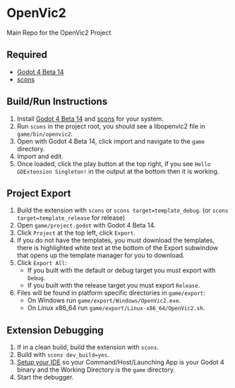 # OpenVic2
Main Repo for the OpenVic2 Project

## Required
* [Godot 4 Beta 14](https://downloads.tuxfamily.org/godotengine/4.0/beta14/)
* [scons](https://scons.org/)

## Build/Run Instructions
1. Install [Godot 4 Beta 14](https://downloads.tuxfamily.org/godotengine/4.0/beta14/) and [scons](https://scons.org/) for your system.
3. Run `scons` in the project root, you should see a libopenvic2 file in `game/bin/openvic2`.
4. Open with Godot 4 Beta 14, click import and navigate to the `game` directory.
5. Import and edit.
6. Once loaded, click the play button at the top right, if you see `Hello GDExtension Singleton!` in the output at the bottom then it is working.

## Project Export
1. Build the extension with `scons` or `scons target=template_debug`. (or `scons target=template_release` for release)
2. Open `game/project.godot` with Godot 4 Beta 14.
3. Click `Project` at the top left, click `Export`.
4. If you do not have the templates, you must download the templates, there is highlighted white text at the bottom of the Export subwindow that opens up the template manager for you to download.
5. Click `Export All`:
    * If you built with the default or debug target you must export with `Debug`.
    * If you built with the release target you must export `Release`.
6. Files will be found in platform specific directories in `game/export`:
    * On Windows run `game/export/Windows/OpenVic2.exe`.
    * On Linux x86_64 run `game/export/Linux-x86_64/OpenVic2.sh`.

## Extension Debugging
1. If in a clean build, build the extension with `scons`.
2. Build with `scons dev_build=yes`.
3. [Setup your IDE](https://godotengine.org/qa/108346/how-can-i-debug-runtime-errors-of-native-library-in-godot) so your Command/Host/Launching App is your Godot 4 binary and the Working Directory is the `game` directory.
4. Start the debugger.
